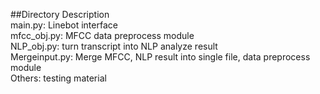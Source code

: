 ##Directory Description  
main.py: Linebot interface  
mfcc_obj.py: MFCC data preprocess module  
NLP_obj.py: turn transcript into NLP analyze result  
Mergeinput.py: Merge MFCC, NLP result into single file, data preprocess module  
Others: testing material  

